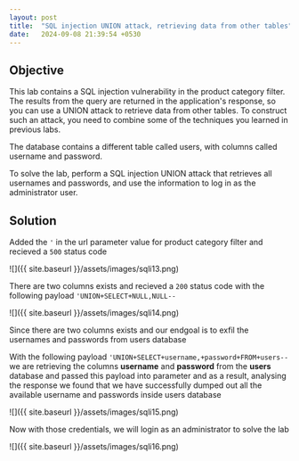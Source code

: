 ```yaml
---
layout: post
title:  "SQL injection UNION attack, retrieving data from other tables"
date:   2024-09-08 21:39:54 +0530
---
```

 
## Objective 

This lab contains a SQL injection vulnerability in the product category filter. The results from the query are returned in the application's response, so you can use a UNION attack to retrieve data from other tables. To construct such an attack, you need to combine some of the techniques you learned in previous labs.

The database contains a different table called users, with columns called username and password.

To solve the lab, perform a SQL injection UNION attack that retrieves all usernames and passwords, and use the information to log in as the administrator user. 

## Solution

Added the `'` in the url parameter value for product category filter and recieved a `500` status code 

![]({{ site.baseurl }}/assets/images/sqli13.png)

There are two columns exists and recieved a `200` status code with the following payload `'UNION+SELECT+NULL,NULL--` 

![]({{ site.baseurl }}/assets/images/sqli14.png)

Since there are two columns exists and our endgoal is to exfil the usernames and passwords from users database 

With the following payload `'UNION+SELECT+username,+password+FROM+users--` we are retrieving the columns **username** and **password** from the **users** database and passed this payload into parameter and as a result, analysing the response we found that we have successfully dumped out all the available username and passwords inside users database 

![]({{ site.baseurl }}/assets/images/sqli15.png)

Now with those credentials, we will login as an administrator to solve the lab 

![]({{ site.baseurl }}/assets/images/sqli16.png)